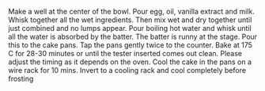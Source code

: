 Make a well at the center of the bowl. Pour egg, oil, vanilla extract and milk. Whisk together all the wet ingredients. Then mix wet and dry together until just combined and no lumps appear. Pour boiling hot water and whisk until all the water is absorbed by the batter. The batter is runny at the stage. Pour this to the cake pans. Tap the pans gently twice to the counter. Bake at 175 C for 28-30 minutes or until the tester inserted comes out clean. Please adjust the timing as it depends on the oven. Cool the cake in the pans on a wire rack for 10 mins. Invert to a cooling rack and cool completely before frosting